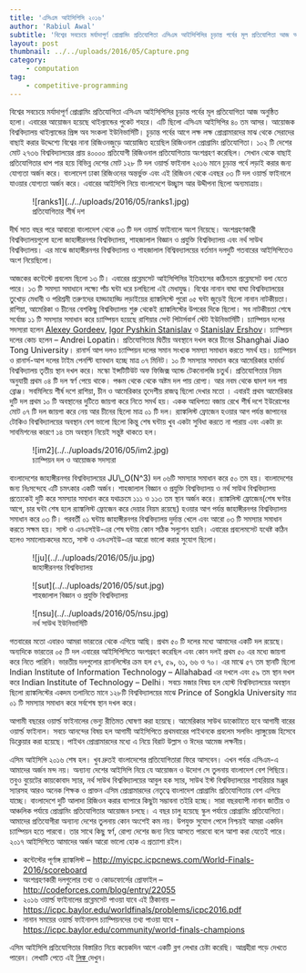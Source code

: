 ```yaml
---
title: 'এসিএম আইসিপিসি ২০১৬'
author: 'Rabiul Awal'
subtitle: 'বিশ্বের সবচেয়ে মর্যাদাপূর্ণ প্রোগ্রামিং প্রতিযোগিতা এসিএম আইসিপিসির চূড়ান্ত পর্বের মূল প্রতিযোগিতা আজ অনুষ্ঠিত হলো। এবারের আয়োজন হয়েছে থাইল্যান্ডের পুকেট শহরে। এটি ছিলো এসিএম আইসিপির ৪০ তম আসর।'
layout: post
thumbnail: ../../uploads/2016/05/Capture.png
category:
    - computation
tag:
    - competitive-programming
---
```

বিশ্বের সবচেয়ে মর্যাদাপূর্ণ প্রোগ্রামিং প্রতিযোগিতা এসিএম আইসিপিসির চূড়ান্ত পর্বের মূল প্রতিযোগিতা আজ অনুষ্ঠিত হলো। এবারের আয়োজন হয়েছে থাইল্যান্ডের পুকেট শহরে। এটি ছিলো এসিএম আইসিপির ৪০ তম আসর। আয়োজক বিশ্ববিদ্যালয় থাইল্যান্ডের প্রিন্স অব সংকলা ইউনিভার্সিটি। চূড়ান্ত পর্বের আগে লক্ষ লক্ষ প্রোগ্রামারদের মাঝ থেকে সেরাদের বাছাই করার উদ্দেশ্যে বিশ্বের নানা রিজিওনজুড়ে আয়োজিত হয়েছিল রিজিওনাল প্রোগ্রামিং প্রতিযোগিতা। ১০২ টি দেশের মোট ২৭৩৬ বিশ্ববিদ্যালয়ের প্রায় ৪০০০০ প্রতিযোগী রিজিওনাল প্রতিযোগিতায় অংশগ্রহণ করেছিল। সেখান থেকে বাছাই প্রতিযোগিতার ধাপ পার হয়ে বিভিন্ন দেশের মোট ১২৮ টি দল ওয়ার্ল্ড ফাইনাল ২০১৬ মানে চূড়ান্ত পর্বে লড়াই করার জন্য যোগ্যতা অর্জন করে। বাংলাদেশ ঢাকা রিজিওনের অন্তর্ভুক্ত এবং এই রিজিওন থেকে এবছর ০৩ টি দল ওয়ার্ল্ড ফাইনালে যাওয়ার যোগ্যতা অর্জন করে। এবারের আইসিপি নিয়ে বাংলাদেশে উচ্ছ্বাস আর উদ্দীপনা ছিলো অন্যমাত্রায়।

<div class="wp-block-image wp-image-506 size-medium"><figure class="alignleft">![ranks1](../../uploads/2016/05/ranks1.jpg)<figcaption>প্রতিযোগিতার শীর্ষ দশ</figcaption></figure></div>দীর্ঘ সাত বছর পরে আবারো বাংলাদেশ থেকে ০৩ টি দল ওয়ার্ল্ড ফাইনালে অংশ নিয়েছে। অংশগ্রহণকারী বিশ্ববিদ্যালয়গুলো হলো জাহাঙ্গীরনগর বিশ্ববিদ্যালয়, শাহজালাল বিজ্ঞান ও প্রযুক্তি বিশ্ববিদ্যালয় এবং নর্থ সাউথ বিশ্ববিদ্যালয়। এর মাঝে জাহাঙ্গীরনগর বিশ্ববিদ্যালয় ও শাহজালাল বিশ্বিবদ্যালয়ের বর্তমান দলদুটি গতবারের আইসিপিতেও অংশ নিয়েছিলো।

আজকের কন্টেস্টে প্রবলেম ছিলো ১৩ টি। এবারের প্রব্লেমসেট আইসিপিসির ইতিহাসের কঠিনতম প্রব্লেমসেট বলা যেতে পারে। ১৩ টি সমস্যা সমাধানে লক্ষ্যে পাঁচ ঘন্টা ধরে চলছিলো এই মেধাযুদ্ধ। বিশ্বের নানান বাঘা বাঘা বিশ্ববিদ্যালয়ের তুখোড় মেধাবী ও পরিশ্রমী তরুণদের হাড্ডাহাড্ডি লড়াইয়ের র‍্যাঙ্কলিস্টে পুরো ০৫ ঘন্টা জুড়েই ছিলো নানান নাটকীয়তা। রাশিয়া, আমেরিকা ও চীনের বেশকিছু বিশ্ববিদ্যালয় শুরু থেকেই র‍্যাঙ্কলিস্টের উপরের দিকে ছিলো। সব নাটকীয়তা শেষে সর্বোচ্চ ১১ টি সমস্যার সমাধান করে চ্যাম্পিয়ন হয়েছে রাশিয়ার সেন্ট পিটার্সবার্গ স্টেট ইউনিভার্সিটি। চ্যাম্পিয়ন দলের সদস্যরা হলেন [Alexey Gordeev](http://codeforces.com/profile/Copymaster), [Igor Pyshkin Stanislav](http://codeforces.com/profile/-XraY-) ও [Stanislav Ershov](http://codeforces.com/profile/ershov.stanislav)। চ্যাম্পিয়ন দলের কোচ হলেন – Andrei Lopatin। প্রতিযোগিতার দ্বিতীয় অবস্থানে দখল করে চীনের Shanghai Jiao Tong University। রানার্স আপ দলও চ্যাম্পিয়ন দলের সমান সংখ্যক সমস্যা সমাধান করতে সমর্থ হয়। চ্যাম্পিয়ন ও রানার্স-আপ দলের টাইম পেনল্টি ব্যাবধান হচ্ছে মাত্র ০৭ মিনিট। ১০ টি সমস্যার সমাধান করে আমেরিকার হার্ভার্ড বিশ্ববিদ্যালয় তৃতীয় স্থান দখল করে। মস্কো ইন্সটিটিউট অফ ফিজিক্স অ্যান্ড টেকনোলজি চতুর্থ। প্রতিযোগিতার নিয়ম অনুযায়ী প্রথম ০৪ টি দল স্বর্ণ পেয়ে থাকে। পঞ্চম থেকে থেকে অষ্টম দল পায় রোপ্য। আর নবম থেকে দ্বাদশ দল পায় ব্রোঞ্জ। সবমিলিয়ে শীর্ষ দশে রাশিয়া, চীন ও আমেরিকার তৃদেশীয় রাজত্ব ছিলো দেখার মতো । এবারই প্রথম আমেরিকার দুটি দল প্রথম ১০ টি অবস্থানের দুটিতে জায়গা করে নিতে সমর্থ হয়। একক আধিপত্য বজায় রেখে শীর্ষ দশে ইউরোপের মোট ০৭ টি দল জায়গা করে নেয় আর চীনের ছিলো মাত্র ০১ টি দল। র‍্যাঙ্কলিস্ট ফ্রোজেন হওয়ার আগ পর্যন্ত জাপানের টোকিও বিশ্ববিদ্যালয়ের অবস্থান বেশ ভালো ছিলো কিন্তু শেষ ঘন্টায় খুব একটা সুবিধা করতে না পারায় এবং একটা রং সাবমিশনের কারণে ১৪ তম অবস্থান নিয়েই সন্তুষ্ট থাকতে হল।

<div class="wp-block-image wp-image-508 size-full"><figure class="aligncenter">![im2](../../uploads/2016/05/im2.jpg)<figcaption>চ্যাম্পিয়ন দল ও আয়োজক সদস্যরা</figcaption></figure></div>বাংলাদেশের জাহাঙ্গীরনগর বিশ্ববিদ্যালয়ের JU\_O(N^3) দল ০৬টি সমস্যার সমাধান করে ৫০ তম হয়। বাংলাদেশের জন্য নিঃসন্দেহে এটি চমৎকার একটি অর্জন। শাহজালাল বিজ্ঞান ও প্রযুক্তি বিশ্ববিদ্যালয় ও নর্থ সাউথ বিশ্ববিদ্যালয় প্রত্যেকেই দুটি করে সমস্যার সমাধান করে যথাক্রমে ১১১ ও ১১৩ তম স্থান অর্জন করে। র‍্যাঙ্কলিস্ট ফ্রোজেন(শেষ ঘণ্টার আগে, চার ঘন্টা শেষ হলে র‍্যাঙ্কলিস্ট ফ্রোজেন করে দেয়ার নিয়ম রয়েছে) হওয়ার আগ পর্যন্ত জাহাঙ্গীরনগর বিশ্ববিদ্যালয় সমাধান করে ০৩ টি। পরবর্তী ০১ ঘন্টায় জাহাঙ্গীরনগর বিশ্ববিদ্যালয় দুর্দান্ত খেলে এবং আরো ০৩ টি সমস্যার সমাধান করতে সক্ষম হয়। সাস্ট ও এনএসইউ-এর শেষ ঘন্টায় কোন সঠিক সল্যুশন হয়নি। এবারের প্রবলেমসেট যথেষ্ট কঠিন হলেও সমালোচকদের মতে, সাস্ট ও এনএসইউ-এর আরো ভালো করার সুযোগ ছিলো।

<div class="wp-block-image wp-image-513 size-full"><figure class="aligncenter">![ju](../../uploads/2016/05/ju.jpg)<figcaption>জাহাঙ্গীরনগর বিশ্ববিদ্যালয়</figcaption></figure></div><div class="wp-block-image wp-image-515 size-full"><figure class="aligncenter">![sut](../../uploads/2016/05/sut.jpg)<figcaption>শাহজালাল বিজ্ঞান ও প্রযুক্তি বিশ্ববিদ্যালয়</figcaption></figure></div><div class="wp-block-image wp-image-514 size-full"><figure class="aligncenter">![nsu](../../uploads/2016/05/nsu.jpg)<figcaption>নর্থ সাউথ ইউনিভার্সিটি</figcaption></figure></div>গতবারের মতো এবারও আমরা ভারতের থেকে এগিয়ে আছি। প্রথম ৫০ টি দলের মধ্যে আমাদের একটি দল রয়েছে। অন্যদিকে ভারতের ০৫ টি দল এবারের আইসিপিসিতে অংশগ্রহণ করেছিল এবং কোন দলই প্রথম ৫০ এর মধ্যে জায়গা করে নিতে পারিনি। ভারতীয় দলগুলোর র‍্যানলিস্টের ক্রম হল ৫৭, ৫৯, ৬১, ৬৬ ও ৭০। এর মাঝে ৫৭ তম স্থানটি ছিলো Indian Institute of Information Technology – Allahabad এর দখলে এবং ৫৯ তম স্থান দখল করে Indian Institute of Technology – Delhi। সবচে মজার বিষয় হল হোস্ট বিশ্ববিদ্যালয়ের অবস্থান ছিলো র‍্যাঙ্কলিস্টের একদম তলানিতে মানে ১২৮টি বিশ্ববিদ্যালয়ের মাঝে Prince of Songkla University মাত্র ০১ টি সমস্যার সমাধান করে সর্বশেষ স্থান দখল করে।

আগামী বছরের ওয়ার্ল্ড ফাইনালের ভেন্যু রীতিমত ঘোষণা করা হয়েছে। আমেরিকার সাউথ ডাকোটাতে হবে আগামী বারের ওয়ার্ল্ড ফাইনাল। সবচে আনন্দের বিষয় হল আগামী আইসিপিতে প্রথমবারের পাইথনকে প্রবলেম সলভিং ল্যাঙ্গুয়েজ হিসেবে ডিক্লেয়ার করা হয়েছে। পাইথন প্রোগ্রামারদের মধ্যে এ নিয়ে বিরাট উল্লাস ও ঈদের আমেজ লক্ষনীয়।

এসিম আইসিপি ২০১৬ শেষ হল। খুব দ্রুতই বাংলাদেশের প্রতিযোগিতারা ফিরে আসবেন। এখন পর্যন্ত এসিএম-এ আমাদের অর্জন মন্দ নয়। অন্যান্য দেশের আইসিপি নিয়ে যে আয়োজন ও উদোগ সে তুলনায় বাংলাদেশ বেশ পিছিয়ে। তবুও বুয়েটের কায়কোবাদ স্যার, নর্থ সাউথ বিশ্ববিদ্যালয়ের আবুল হক স্যার, সাউথ ইস্ট বিশ্ববিদ্যালয়ের শাহরিয়ার মঞ্জুর স্যারসহ আরও অনেক শিক্ষক ও প্রাক্তন এসিম প্রোগ্রামারদের নেতৃত্বে বাংলাদেশ প্রোগ্রামিং প্রতিযোগিতায় বেশ এগিয়ে যাচ্ছে। বাংলাদেশে দুটি আলাদা রিজিওন করার ব্যাপারে কিছুটা সম্ভাবনা তইরি হচ্ছে। সারা বছরব্যাপী নানান জাতীয় ও আঞ্চলিক পর্যায়ে প্রোগ্রামিং প্রতিযোগিতার আয়োজন চলছে। এ বছর চালু হয়েছে স্কুল পর্যায়ে প্রোগ্রামিং প্রতিযোগিতা। আমাদের প্রতিযোগীরা অন্যান্য দেশের তুলনায় কোন অংশেই কম নয়। উপযুক্ত সুযোগ পেলে নিশ্চয়ই আমরা একদিন চ্যাম্পিয়ন হতে পারবো। তার সাথে কিছু স্বর্ণ, রোপ্য দেশের জন্য নিয়ে আসতে পারবো বলে আশা করা যেতেই পারে। ২০১৭ আইসিপিতে আমাদের অর্জন আরো ভালো হোক এ প্রত্যাশা রইল।


- কন্টেস্টের পূর্ণাঙ্গ র‍্যাঙ্কলিস্ট – <a href="http://myicpc.icpcnews.com/World-Finals-2016/scoreboard">http://myicpc.icpcnews.com/World-Finals-2016/scoreboard</a> 
- অংশগ্রহণকারী দলগুলোর তথ্য ও কোডফোর্সের প্রোফাইল – <a href="http://codeforces.com/blog/entry/22055">http://codeforces.com/blog/entry/22055</a>
- ২০১৬ ওয়ার্ল্ড ফাইনালের প্রব্লেমসেট পাওয়া যাবে এই ঠিকানায় – <a href="https://icpc.baylor.edu/worldfinals/problems/icpc2016.pdf">https://icpc.baylor.edu/worldfinals/problems/icpc2016.pdf</a>
- নানান সময়ের ওয়ার্ল্ড ফাইনালস চ্যাম্পিয়নদের তথ্য পাওয়া যাবে - <a href="https://icpc.baylor.edu/community/world-finals-champions">https://icpc.baylor.edu/community/world-finals-champions</a>

এসিম আইসিপি প্রতিযোগিতার বিস্তারিত নিয়ে কয়েকদিন আগে একটি ব্লগ লেখার চেষ্টা করেছি। আগ্রহীরা পড়ে দেখতে পারেন। লেখাটি পেতে এই [লিঙ্ক ](http://www.iamrabiul.info/syntax-to-competitive-programming/)দেখুন।